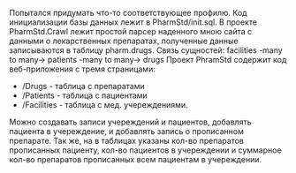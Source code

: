 Попытался придумать что-то соответствующее профилю. Код инициализации базы данных лежит в  PharmStd/init.sql.
 В проекте PharmStd.Crawl лежит простой парсер наденного мною сайта с данными о лекарственных препаратах, полученные данные записываются в таблицу pharm.drugs. 
Связь сущностей: facilities -many to many-> patients -many to many-> drugs
Проект PhramStd содержит код веб-приложения с тремя страницами:
* /Drugs - таблица с препаратами
* /Patients - таблица с пациентами
* /Facilities - таблица с мед. учереждениями. 

Можно создавать записи учереждений и пациентов, добавлять пациента в учереждение, и добавлять запись о прописанном препарате. Так же, на в таблицах указаны кол-во препаратов прописанных пациенту, кол-во пациентов в учереждении и суммарное кол-во препаратов прописанных всем пациентам в учереждении.
